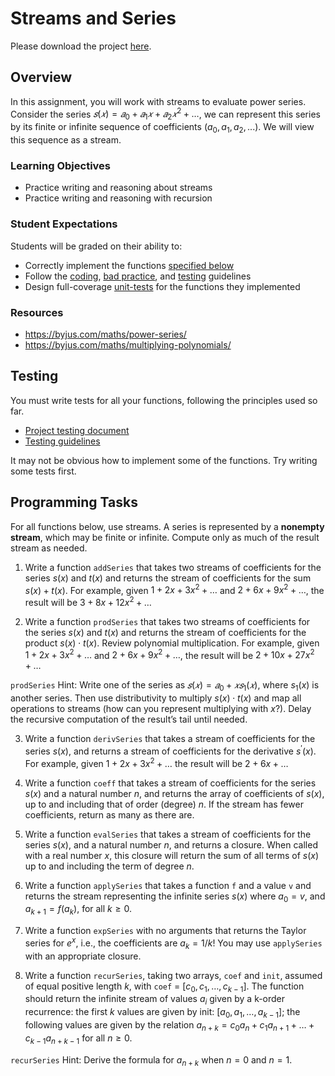 # Streams and Series

Please download the project [here](../archives/05-streams-and-series.zip).

## Overview

In this assignment, you will work with streams to evaluate power series. Consider the series $𝑠(𝑥) = 𝑎_0 + 𝑎_1𝑥 + 𝑎_2𝑥^2 + \ldots$, we can represent this series by its finite or infinite sequence of coefficients $(a_0, a_1, a_2, ...)$. We will view this sequence as a stream.

### Learning Objectives

- Practice writing and reasoning about streams
- Practice writing and reasoning with recursion

### Student Expectations

Students will be graded on their ability to:

- Correctly implement the functions [specified below](#programming-tasks)
- Follow the [coding](../../guidelines/CODING.md), [bad practice](../../guidelines/BAD_PRACTICES.md), and [testing](../../guidelines/TESTING.md) guidelines
- Design full-coverage [unit-tests](#testing) for the functions they implemented

### Resources

- <https://byjus.com/maths/power-series/>
- <https://byjus.com/maths/multiplying-polynomials/>

## Testing

You must write tests for all your functions, following the principles used so far.

- [Project testing document](../../resources/homework/TESTING.md)
- [Testing guidelines](../../guidelines/TESTING.md)

It may not be obvious how to implement some of the functions. Try writing some tests first.

## Programming Tasks

For all functions below, use streams. A series is represented by a **nonempty stream**, which may be finite or infinite. Compute only as much of the result stream as needed.

1. Write a function `addSeries` that takes two streams of coefficients for the series $s(x)$ and $t(x)$ and returns the stream of coefficients for the sum $s(x) + t(x)$. For example, given $1+2x+3x^2+\ldots$ and $2+6x+9x^2+\ldots$, the result will be $3+8x+12x^2+\ldots$

2. Write a function `prodSeries` that takes two streams of coefficients for the series $s(x)$ and $t(x)$ and returns the stream of coefficients for the product $s(x) ⋅ t(x)$. Review polynomial multiplication. For example, given $1+2x+3x^2+\ldots$ and $2+6x+9x^2+\ldots$, the result will be $2+10x+27x^2+\ldots$

`prodSeries` Hint: Write one of the series as $𝑠(𝑥) = 𝑎_0 + 𝑥 𝑠_1(𝑥)$, where $s_1(x)$ is another series. Then use distributivity to multiply $s(x) ⋅ t(x)$ and map all operations to streams (how can you represent multiplying with $x$?). Delay the recursive computation of the result’s tail until needed.

3. Write a function `derivSeries` that takes a stream of coefficients for the series $s(x)$, and returns a stream of coefficients for the derivative $s^\prime(x)$. For example, given $1+2x+3x^2+\ldots$ the result will be $2+6x+\ldots$

4. Write a function `coeff` that takes a stream of coefficients for the series $s(x)$ and a natural number $n$, and returns the array of coefficients of $s(x)$, up to and including that of order (degree) $n$. If the stream has fewer coefficients, return as many as there are.

5. Write a function `evalSeries` that takes a stream of coefficients for the series $s(x)$, and a natural number $n$, and returns a closure. When called with a real number $x$, this closure will return the sum of all terms of $s(x)$ up to and including the term of degree $n$.

6. Write a function `applySeries` that takes a function `f` and a value `v` and returns the stream representing the infinite series $s(x)$ where $a_0 = v$, and $a_{k + 1}= f(a_k)$, for all $k ≥ 0$.

7. Write a function `expSeries` with no arguments that returns the Taylor series for $e^x$, i.e., the
   coefficients are $a_k = 1/k!$ You may use `applySeries` with an appropriate closure.

8. Write a function `recurSeries`, taking two arrays, `coef` and `init`, assumed of equal positive length $k$, with `coef` = $[c_0, c_1, \ldots, c_{k-1}]$. The function should return the infinite stream of values $a_i$ given by a k-order recurrence: the first $k$ values are given by init: $[a_0, a_1, \ldots, a_{k-1}]$; the following values are given by the relation $a_{n+k} = c_0 a_n + c_1 a_{n+1} + \ldots + c_{k-1} a_{n+k-1}$ for all $n ≥ 0$.

`recurSeries` Hint: Derive the formula for $a_{n + k}$ when $n = 0$ and $n = 1$.
